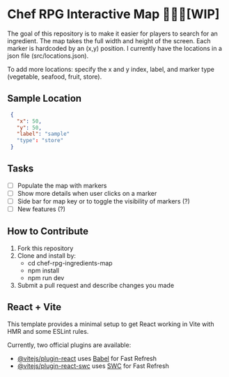# Chef RPG Interactive Map 👨‍🍳🚧[WIP]

The goal of this repository is to make it easier for players to search for an ingredient. The map takes the full width and height of the screen. Each marker is hardcoded by an (x,y) position. I currently have the locations in a json file (src/locations.json).

To add more locations: specify the x and y index, label, and marker type (vegetable, seafood, fruit, store).
## Sample Location
```json
 {
   "x": 50,
   "y": 50,
   "label": "sample"
   "type": "store"
 }
```

## Tasks
- [ ] Populate the map with markers
- [ ] Show more details when user clicks on a marker
- [ ] Side bar for map key or to toggle the visibility of markers (?)
- [ ] New features (?)

## How to Contribute
 1. Fork this repository
 2. Clone and install by:
     * cd chef-rpg-ingredients-map
     * npm install
     * npm run dev
 3. Submit a pull request and describe changes you made

## React + Vite

This template provides a minimal setup to get React working in Vite with HMR and some ESLint rules.

Currently, two official plugins are available:

- [@vitejs/plugin-react](https://github.com/vitejs/vite-plugin-react/blob/main/packages/plugin-react/README.md) uses [Babel](https://babeljs.io/) for Fast Refresh
- [@vitejs/plugin-react-swc](https://github.com/vitejs/vite-plugin-react-swc) uses [SWC](https://swc.rs/) for Fast Refresh
